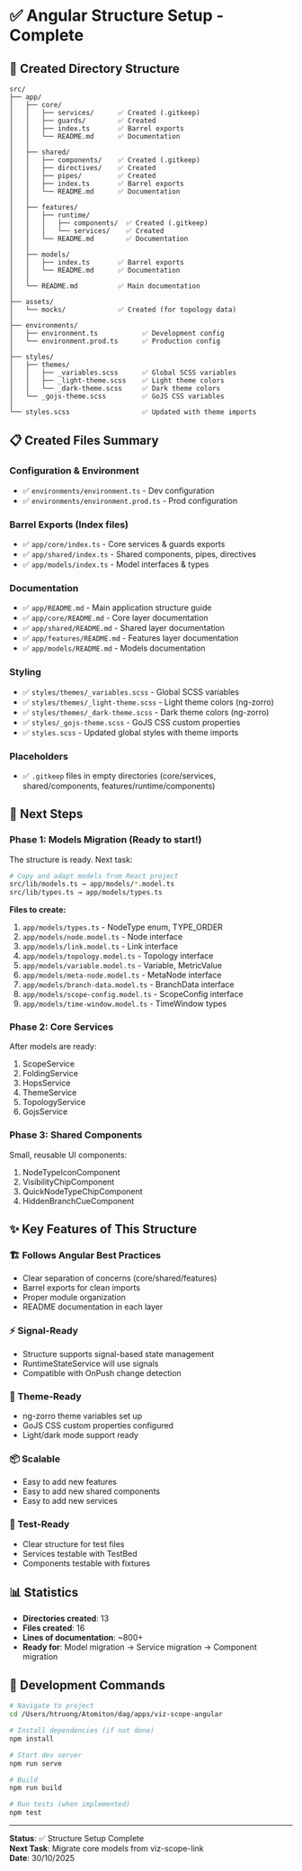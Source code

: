 # ✅ Angular Structure Setup - Complete

## 📁 Created Directory Structure

```
src/
├── app/
│   ├── core/
│   │   ├── services/      ✅ Created (.gitkeep)
│   │   ├── guards/        ✅ Created
│   │   ├── index.ts       ✅ Barrel exports
│   │   └── README.md      ✅ Documentation
│   │
│   ├── shared/
│   │   ├── components/    ✅ Created (.gitkeep)
│   │   ├── directives/    ✅ Created
│   │   ├── pipes/         ✅ Created
│   │   ├── index.ts       ✅ Barrel exports
│   │   └── README.md      ✅ Documentation
│   │
│   ├── features/
│   │   ├── runtime/
│   │   │   ├── components/  ✅ Created (.gitkeep)
│   │   │   └── services/    ✅ Created
│   │   └── README.md        ✅ Documentation
│   │
│   ├── models/
│   │   ├── index.ts       ✅ Barrel exports
│   │   └── README.md      ✅ Documentation
│   │
│   └── README.md          ✅ Main documentation
│
├── assets/
│   └── mocks/             ✅ Created (for topology data)
│
├── environments/
│   ├── environment.ts           ✅ Development config
│   └── environment.prod.ts      ✅ Production config
│
├── styles/
│   ├── themes/
│   │   ├── _variables.scss      ✅ Global SCSS variables
│   │   ├── _light-theme.scss    ✅ Light theme colors
│   │   └── _dark-theme.scss     ✅ Dark theme colors
│   └── _gojs-theme.scss         ✅ GoJS CSS variables
│
└── styles.scss                  ✅ Updated with theme imports
```

## 📋 Created Files Summary

### Configuration & Environment

- ✅ `environments/environment.ts` - Dev configuration
- ✅ `environments/environment.prod.ts` - Prod configuration

### Barrel Exports (Index files)

- ✅ `app/core/index.ts` - Core services & guards exports
- ✅ `app/shared/index.ts` - Shared components, pipes, directives
- ✅ `app/models/index.ts` - Model interfaces & types

### Documentation

- ✅ `app/README.md` - Main application structure guide
- ✅ `app/core/README.md` - Core layer documentation
- ✅ `app/shared/README.md` - Shared layer documentation
- ✅ `app/features/README.md` - Features layer documentation
- ✅ `app/models/README.md` - Models documentation

### Styling

- ✅ `styles/themes/_variables.scss` - Global SCSS variables
- ✅ `styles/themes/_light-theme.scss` - Light theme colors (ng-zorro)
- ✅ `styles/themes/_dark-theme.scss` - Dark theme colors (ng-zorro)
- ✅ `styles/_gojs-theme.scss` - GoJS CSS custom properties
- ✅ `styles.scss` - Updated global styles with theme imports

### Placeholders

- ✅ `.gitkeep` files in empty directories (core/services, shared/components, features/runtime/components)

## 🎯 Next Steps

### Phase 1: Models Migration (Ready to start!)

The structure is ready. Next task:

```bash
# Copy and adapt models from React project
src/lib/models.ts → app/models/*.model.ts
src/lib/types.ts → app/models/types.ts
```

**Files to create:**

1. `app/models/types.ts` - NodeType enum, TYPE_ORDER
2. `app/models/node.model.ts` - Node interface
3. `app/models/link.model.ts` - Link interface
4. `app/models/topology.model.ts` - Topology interface
5. `app/models/variable.model.ts` - Variable, MetricValue
6. `app/models/meta-node.model.ts` - MetaNode interface
7. `app/models/branch-data.model.ts` - BranchData interface
8. `app/models/scope-config.model.ts` - ScopeConfig interface
9. `app/models/time-window.model.ts` - TimeWindow types

### Phase 2: Core Services

After models are ready:

1. ScopeService
2. FoldingService
3. HopsService
4. ThemeService
5. TopologyService
6. GojsService

### Phase 3: Shared Components

Small, reusable UI components:

1. NodeTypeIconComponent
2. VisibilityChipComponent
3. QuickNodeTypeChipComponent
4. HiddenBranchCueComponent

## ✨ Key Features of This Structure

### 🏗️ Follows Angular Best Practices

- Clear separation of concerns (core/shared/features)
- Barrel exports for clean imports
- Proper module organization
- README documentation in each layer

### ⚡ Signal-Ready

- Structure supports signal-based state management
- RuntimeStateService will use signals
- Compatible with OnPush change detection

### 🎨 Theme-Ready

- ng-zorro theme variables set up
- GoJS CSS custom properties configured
- Light/dark mode support ready

### 📦 Scalable

- Easy to add new features
- Easy to add new shared components
- Easy to add new services

### 🧪 Test-Ready

- Clear structure for test files
- Services testable with TestBed
- Components testable with fixtures

## 📊 Statistics

- **Directories created**: 13
- **Files created**: 16
- **Lines of documentation**: ~800+
- **Ready for**: Model migration → Service migration → Component migration

## 🚀 Development Commands

```bash
# Navigate to project
cd /Users/htruong/Atomiton/dag/apps/viz-scope-angular

# Install dependencies (if not done)
npm install

# Start dev server
npm run serve

# Build
npm run build

# Run tests (when implemented)
npm test
```

---

**Status**: ✅ Structure Setup Complete  
**Next Task**: Migrate core models from viz-scope-link  
**Date**: 30/10/2025
